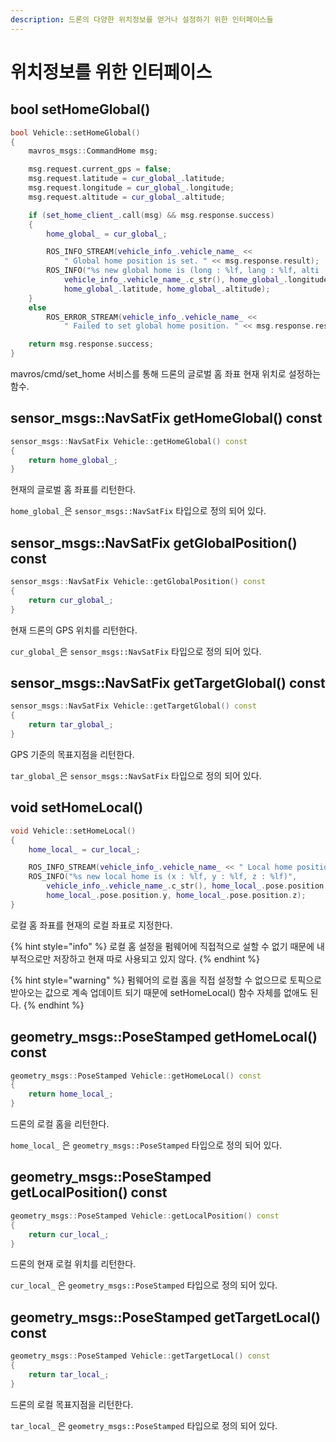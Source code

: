 ```yaml
---
description: 드론의 다양한 위치정보를 얻거나 설정하기 위한 인터페이스들
---
```


# 위치정보를 위한 인터페이스

## bool setHomeGlobal()

```cpp
bool Vehicle::setHomeGlobal()
{
	mavros_msgs::CommandHome msg;

	msg.request.current_gps = false;
	msg.request.latitude = cur_global_.latitude;
	msg.request.longitude = cur_global_.longitude;
	msg.request.altitude = cur_global_.altitude;

	if (set_home_client_.call(msg) && msg.response.success)
	{
		home_global_ = cur_global_;

		ROS_INFO_STREAM(vehicle_info_.vehicle_name_ << 
			" Global home position is set. " << msg.response.result);
		ROS_INFO("%s new global home is (long : %lf, lang : %lf, alti : %lf)", 
			vehicle_info_.vehicle_name_.c_str(), home_global_.longitude, 
			home_global_.latitude, home_global_.altitude);
	}
	else
		ROS_ERROR_STREAM(vehicle_info_.vehicle_name_ << 
			" Failed to set global home position. " << msg.response.result);

	return msg.response.success;
}
```

mavros/cmd/set\_home 서비스를 통해 드론의 글로벌 홈 좌표 현재 위치로 설정하는 함수.

## sensor\_msgs::NavSatFix getHomeGlobal() const

```cpp
sensor_msgs::NavSatFix Vehicle::getHomeGlobal() const
{
	return home_global_;
}
```

현재의 글로벌 홈 좌표를 리턴한다.

`home_global_`은 `sensor_msgs::NavSatFix` 타입으로 정의 되어 있다.&#x20;

## sensor\_msgs::NavSatFix getGlobalPosition() const

```cpp
sensor_msgs::NavSatFix Vehicle::getGlobalPosition() const
{
	return cur_global_;
}
```

현재 드론의 GPS 위치를 리턴한다.&#x20;

`cur_global_`은 `sensor_msgs::NavSatFix` 타입으로 정의 되어 있다.&#x20;

## sensor\_msgs::NavSatFix getTargetGlobal() const

```cpp
sensor_msgs::NavSatFix Vehicle::getTargetGlobal() const
{
	return tar_global_;
}
```

GPS 기준의 목표지점을 리턴한다.

`tar_global_`은 `sensor_msgs::NavSatFix` 타입으로 정의 되어 있다. &#x20;

## void setHomeLocal()

```cpp
void Vehicle::setHomeLocal()
{
	home_local_ = cur_local_;

	ROS_INFO_STREAM(vehicle_info_.vehicle_name_ << " Local home position is set.");
	ROS_INFO("%s new local home is (x : %lf, y : %lf, z : %lf)", 
		vehicle_info_.vehicle_name_.c_str(), home_local_.pose.position.x, 
		home_local_.pose.position.y, home_local_.pose.position.z);
}
```

로컬 홈 좌표를 현재의 로컬 좌표로 지정한다.&#x20;

{% hint style="info" %}
로컬 홈 설정을 펌웨어에 직접적으로 설할 수 없기 때문에 내부적으로만 저장하고 현재 따로 사용되고 있지 않다.
{% endhint %}

{% hint style="warning" %}
펌웨어의 로컬 홈을 직접 설정할 수 없으므로 토픽으로 받아오는 값으로 계속 업데이트 되기 때문에 setHomeLocal() 함수 자체를 없애도 된다.
{% endhint %}

## geometry\_msgs::PoseStamped getHomeLocal() const

```cpp
geometry_msgs::PoseStamped Vehicle::getHomeLocal() const
{
	return home_local_;
}
```

드론의 로컬 홈을 리턴한다.

`home_local_` 은 `geometry_msgs::PoseStamped` 타입으로 정의 되어 있다.

## geometry\_msgs::PoseStamped getLocalPosition() const

```cpp
geometry_msgs::PoseStamped Vehicle::getLocalPosition() const
{
	return cur_local_;
}
```

드론의 현재 로컬 위치를 리턴한다.

`cur_local_` 은 `geometry_msgs::PoseStamped` 타입으로 정의 되어 있다.

## geometry\_msgs::PoseStamped getTargetLocal() const

```cpp
geometry_msgs::PoseStamped Vehicle::getTargetLocal() const
{
	return tar_local_;
}
```

드론의 로컬 목표지점을 리턴한다.

`tar_local_` 은 `geometry_msgs::PoseStamped` 타입으로 정의 되어 있다.
